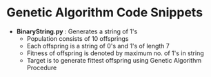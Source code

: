 # Genetic Algorithm Code Snippets
- **BinaryString.py** : Generates a string of 1's
  * Population consists of 10 offsprings
  * Each offspring is a string of 0's and 1's of length 7
  * Fitness of offspring is denoted by maximum no. of 1's in string
  * Target is to generate fittest offspring using Genetic Algorithm Procedure
